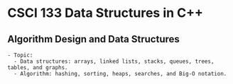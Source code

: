 # CSCI 133 Data Structures in C++
## Algorithm Design and Data Structures
```
- Topic:
  - Data structures: arrays, linked lists, stacks, queues, trees, tables, and graphs.
  - Algorithm: hashing, sorting, heaps, searches, and Big-O notation.
```
